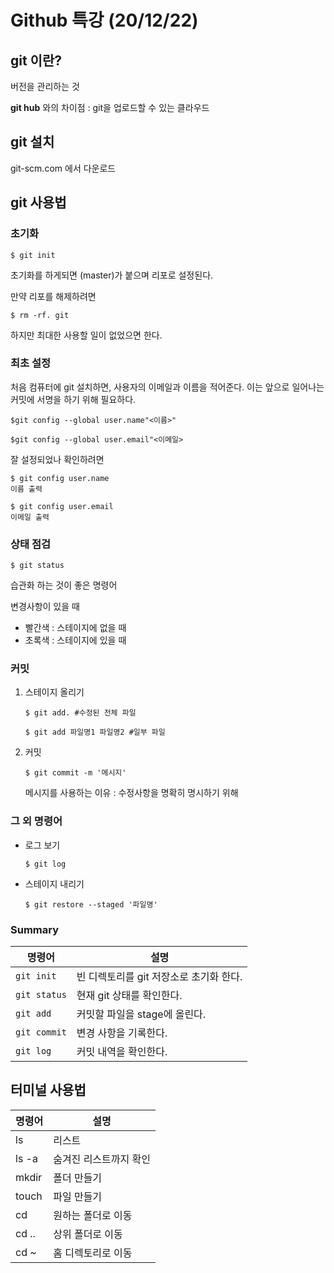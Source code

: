 # Github 특강  (20/12/22)

## git 이란?

버전을 관리하는 것

**git hub** 와의 차이점 : git을 업로드할 수 있는 클라우드



## git 설치

 git-scm.com 에서 다운로드



## git 사용법

### 초기화

```
$ git init
```

초기화를 하게되면 (master)가 붙으며 리포로 설정된다.



만약 리포를 해제하려면 

```
$ rm -rf. git
```

하지만 최대한 사용할 일이 없었으면 한다.



### 최초 설정

처음 컴퓨터에 git 설치하면, 사용자의 이메일과 이름을 적어준다. 이는 앞으로 일어나는 커밋에 서명을 하기 위해 필요하다.

```
$git config --global user.name"<이름>"

$git config --global user.email"<이메일> 
```



잘 설정되었나 확인하려면

```
$ git config user.name
이름 출력

$ git config user.email
이메일 출력
```



### 상태 점검

```
$ git status
```

습관화 하는 것이 좋은 명령어



변경사항이 있을 때 

- 빨간색 : 스테이지에 없을 때
- 초록색 : 스테이지에 있을 때



### 커밋

1. 스테이지 올리기

   ```
   $ git add. #수정된 전체 파일
   
   $ git add 파일명1 파일명2 #일부 파일
   ```

    

2. 커밋

   ```
   $ git commit -m '메시지'
   ```

   메시지를 사용하는 이유 : 수정사항을 명확히 명시하기 위해



### 그 외 명령어

- 로그 보기

  ```
  $ git log
  ```

  

- 스테이지 내리기

  ```
  $ git restore --staged '파일명'
  ```



### Summary

| 명령어       | 설명                                    |
| ------------ | --------------------------------------- |
| `git init`   | 빈 디렉토리를 git 저장소로 초기화 한다. |
| `git status` | 현재 git 상태를 확인한다.               |
| `git add`    | 커밋할 파일을 stage에 올린다.           |
| `git commit` | 변경 사항을 기록한다.                   |
| `git log`    | 커밋 내역을 확인한다.                   |





## 터미널 사용법

| 명령어 | 설명                   |
| ------ | ---------------------- |
| ls     | 리스트                 |
| ls -a  | 숨겨진 리스트까지 확인 |
| mkdir  | 폴더 만들기            |
| touch  | 파일 만들기            |
| cd     | 원하는 폴더로 이동     |
| cd ..  | 상위 폴더로 이동       |
| cd ~   | 홈 디렉토리로 이동     |

